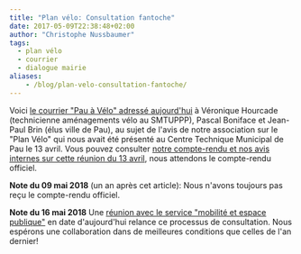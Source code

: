 ```yaml
---
title: "Plan vélo: Consultation fantoche"
date: 2017-05-09T22:38:48+02:00
author: "Christophe Nussbaumer"
tags:
  - plan vélo
  - courrier
  - dialogue mairie
aliases:
    - /blog/plan-velo-consultation-fantoche/
---
```


Voici [le courrier "Pau à Vélo" adressé aujourd'hui][1] à Véronique Hourcade
(technicienne aménagements vélo au SMTUPPP), Pascal Boniface et Jean-Paul Brin
(élus ville de Pau), au sujet de l'avis de notre association sur le "Plan Vélo"
qui nous avait été présenté au Centre Technique Municipal de Pau le 13 avril.
Vous pouvez consulter [notre compte-rendu et nos avis internes sur cette réunion
du 13 avril][2], nous attendons le compte-rendu officiel.

**Note du 09 mai 2018** (un an après cet article): Nous n'avons toujours pas reçu
le compte-rendu officiel.

**Note du 16 mai 2018** Une [réunion avec le service "mobilité et espace publique"][3]
en date d'aujourd'hui relance ce processus de consultation. Nous espérons une
collaboration dans de meilleures conditions que celles de l'an dernier!

[1]: 2017-05-09-pau-a-velo-courrier-plan-velo-2030.pdf
[2]: 2017-04-13-synthese-reunion-agglo-plan-velo-2030.pdf
[3]: /ca/2018/#information-et-consultation-de-pau-a-velo-par-les-services-techniques-municipaux

